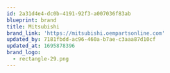 ```yaml
---
id: 2a31d4e4-dc0b-4191-92f3-a007036f83ab
blueprint: brand
title: Mitsubishi
brand_link: 'https://mitsubishi.oempartsonline.com'
updated_by: 7181fbdd-ac96-460a-b7ae-c3aaa87d10cf
updated_at: 1695878396
brand_logo:
  - rectangle-29.png
---
```

